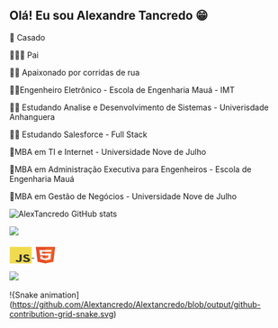 ## Olá! Eu sou Alexandre Tancredo 😁

  💒 Casado
  
  👨‍👩‍👦 Pai
  
  🏃‍♂️ Apaixonado por corridas de rua 
 
  👨‍💻Engenheiro Eletrônico - Escola de Engenharia Mauá - IMT
  
  👨‍🎓 Estudando Analise e Desenvolvimento de Sistemas - Univerisdade Anhanguera 
  
  👨‍🎓 Estudando Salesforce - Full Stack 
  
  🥇MBA em TI e Internet - Universidade Nove de Julho
  
  🥇MBA em Administração Executiva para Engenheiros - Escola de Engenharia Mauá 
  
  🥇MBA em Gestão de Negócios - Universidade Nove de Julho
  
   ![AlexTancredo GitHub stats](https://github-readme-stats.vercel.app/api?username=Alextancredo&show_icons=true&theme=light)
   <div>
   <a href="https://github.com/Aletancredo">
   <img height="120em" src="https://github-readme-stats.vercel.app/api/top-langs/?username=Alextancredo&layout=compact&langs_count=16&theme=light"/>
  </div>
  
  <div style="display: inline_block"><br>
    <img align="center" alt=Alex-Js" height="30" width="40" src="https://github.com/devicons/devicon/blob/master/icons/javascript/javascript-original.svg">
    <img align="center" alt=Alex-Js" height="30" width="40" src="https://github.com/devicons/devicon/blob/master/icons/html5/html5-original.svg">
  </div>  
  <p>
  <div>
    <a href="mailto:alexandre.tancredo@hotmail.com"><img src=https://img.shields.io/badge/Microsoft_Outlook-0078D4?style=for-the-badge&logo=microsoft-outlook&logoColor=white target="_blank"></a> 
  </div>    
  
  !{Snake animation](https://github.com/Alextancredo/Alextancredo/blob/output/github-contribution-grid-snake.svg)
  


  
  

